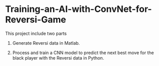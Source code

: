 # Training-an-AI-with-ConvNet-for-Reversi-Game

This project include two parts

1. Generate Reversi data in Matlab.

2. Process and train a CNN model to predict the next best move for the black player with the Reversi data in Python.
